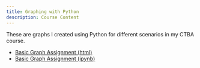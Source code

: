 ```yaml
---
title: Graphing with Python
description: Course Content
---
```

These are graphs I created using Python for different scenarios in my CTBA course.
- [Basic Graph Assignment (html)](BasicGraphAssignment.html)
- [Basic Graph Assignment (ipynb)](BasicGraphAssignment.ipynb)

